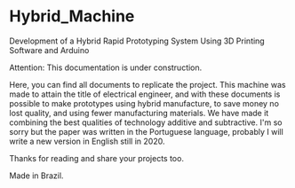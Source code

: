 # Hybrid_Machine
Development of a Hybrid Rapid Prototyping System Using 3D Printing Software and Arduino

Attention: This documentation is under construction.

Here, you can find all documents to replicate the project.
This machine was made to attain the title of electrical engineer, and with these documents is possible to make prototypes 
using hybrid manufacture, to save money no lost quality, and using fewer manufacturing materials. We have made it combining 
the best qualities of technology additive and subtractive.
I'm so sorry but the paper was written in the Portuguese language, probably I will write a new version in English still in 2020.

Thanks for reading and share your projects too.

Made in Brazil.
